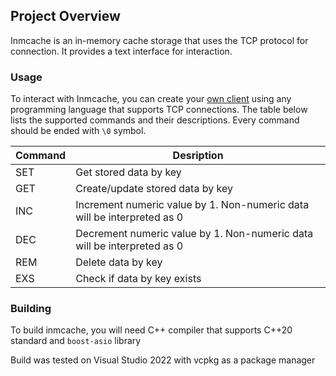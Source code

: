 ## Project Overview

Inmcache is an in-memory cache storage that uses the TCP protocol for connection. It provides a text interface for interaction.
### Usage

To interact with Inmcache, you can create your [own client](https://gist.github.com/44zb/dea648b8b916efe29d5eff1d91907ff3) using any programming 
language that supports TCP connections. The table below lists the supported commands and their descriptions. Every command should be ended with `\0` symbol.

| Command | Desription							    |
----------|-----------------------------------------|
|	SET	  | Get stored data by key					|
|	GET   | Create/update stored data by key		|
|	INC   | Increment numeric value by 1. Non-numeric data will be interpreted as 0 |
|	DEC   | Decrement numeric value by 1. Non-numeric data will be interpreted as 0 |
|	REM   | Delete data by key |
|	EXS   | Check if data by key exists |

### Building 

To build inmcache, you will need C++ compiler that supports C++20 standard and `boost-asio` library

Build was tested on Visual Studio 2022 with vcpkg as a package manager
